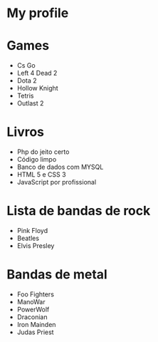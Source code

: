 # My profile

# Games

* Cs Go
* Left 4 Dead 2
* Dota 2
* Hollow Knight
* Tetris
* Outlast 2

# Livros
* Php do jeito certo
* Código limpo
* Banco de dados com MYSQL
* HTML 5 e CSS 3
* JavaScript por profissional

# Lista de bandas de rock

* Pink Floyd
* Beatles
* Elvis Presley

# Bandas de metal
* Foo Fighters
* ManoWar
* PowerWolf
* Draconian
* Iron Mainden
* Judas Priest
